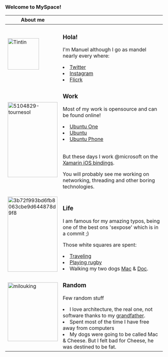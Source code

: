 ### Welcome to MySpace!

 About me |  |
-----------|-|
<img src="https://live.staticflickr.com/65535/50092416896_81358eea8b_m.jpg" width="100" height="100" alt="Tintin"> | <h3>Hola!</h3><p>I'm Manuel although I go as mandel nearly every where:</p><li><a href="https://twitter.com/mandel_macaque">Twitter</a></li><li><a href="https://www.instagram.com/mandel_macaque/?hl=en">Instagram</a></li><li><a href="https://www.flickr.com/">Flicrk</a></li>  
<img src="https://live.staticflickr.com/65535/50092370146_abb5d4f18d_m.jpg" width="159" height="240" alt="5104829-tournesol"></a> |<h3>Work</h3><p>Most of my work is opensource and can be found online!</p><li><a href="https://wiki.ubuntu.com/UbuntuOne">Ubuntu One</a></li><li><a href="https://ubuntu.com/">Ubuntu</a></li><li><a href="https://en.wikipedia.org/wiki/Ubuntu_Touch">Ubuntu Phone</a></li><br/><p>But these days I work @microsoft  on the <a href="https://github.com/xamarin/xamarin-macios">Xamarin iOS bindings</a>.</p><p>You will probably see me working on networking, threading and other boring technologies.</p>
<img src="https://live.staticflickr.com/65535/50091805763_4b408069ed_m.jpg" width="159" height="240" alt="3b72f993bd6fb8063cbe9d644878d9f8"> | <h3>Life</h3><p>I am famous for my amazing typos, being one of the best ons 'sexpose' which is in a commit ;)</p><p>Those white squares are spent:</p><li><a href="https://flic.kr/s/aHsk5hRMV6">Traveling</a></li><li><a href="http://liceo.com/">Playing rugby</a></li><li>Walking my two dogs <a href="https://flic.kr/p/2hUwpcR">Mac</a> & <a href="https://flic.kr/p/2hUwpfb">Doc</a>.</li>
<img src="https://live.staticflickr.com/65535/50091670163_a8a47bc210_m.jpg" width="160" height="188" alt="milouking"> | <h3>Random</h3><p>Few random stuff</p><li>I love architecture, the real one, not software thanks to my <a href="https://es.wikipedia.org/wiki/Francisco_Javier_S%C3%A1enz_de_Oiza">grandfather</a>.</li><li>Spent most of the time I have free away from computers</li><li>My dogs were going to be called Mac & Cheese. But I felt bad for Cheese, he was destined to be fat.</li>
